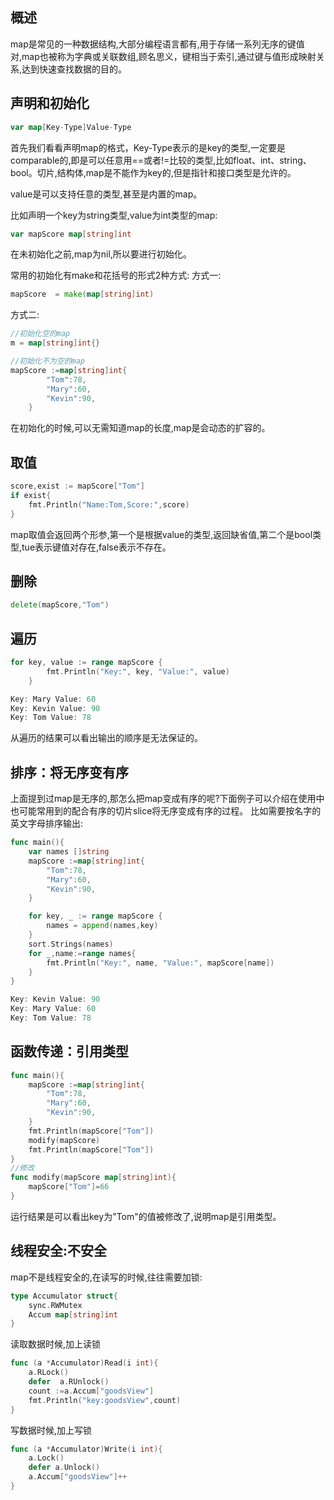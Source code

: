 ## 概述
map是常见的一种数据结构,大部分编程语言都有,用于存储一系列无序的键值对,map也被称为字典或关联数组,顾名思义，键相当于索引,通过键与值形成映射关系,达到快速查找数据的目的。

## 声明和初始化
```go
var map[Key-Type]Value-Type
```
首先我们看看声明map的格式，Key-Type表示的是key的类型,一定要是comparable的,即是可以任意用==或者!=比较的类型,比如float、int、string、bool。切片,结构体,map是不能作为key的,但是指针和接口类型是允许的。

value是可以支持任意的类型,甚至是内置的map。

比如声明一个key为string类型,value为int类型的map:
```go
var mapScore map[string]int
```
在未初始化之前,map为nil,所以要进行初始化。


常用的初始化有make和花括号的形式2种方式:
方式一:
```go
mapScore  = make(map[string]int)
```
方式二:

```go
//初始化空的map
m = map[string]int{}

//初始化不为空的map
mapScore :=map[string]int{
		"Tom":78,
		"Mary":60,
		"Kevin":90,
	}
```
在初始化的时候,可以无需知道map的长度,map是会动态的扩容的。

## 取值
```go
score,exist := mapScore["Tom"]
if exist{
	fmt.Println("Name:Tom,Score:",score)
}
```
map取值会返回两个形参,第一个是根据value的类型,返回缺省值,第二个是bool类型,tue表示键值对存在,false表示不存在。

## 删除
```go
delete(mapScore,"Tom")
```

## 遍历
```go
for key, value := range mapScore {
		fmt.Println("Key:", key, "Value:", value)
	}
```
```go
Key: Mary Value: 60
Key: Kevin Value: 90
Key: Tom Value: 78
```
从遍历的结果可以看出输出的顺序是无法保证的。

## 排序：将无序变有序
上面提到过map是无序的,那怎么把map变成有序的呢?下面例子可以介绍在使用中也可能常用到的配合有序的切片slice将无序变成有序的过程。
比如需要按名字的英文字母排序输出:
```go
func main(){
	var names []string
	mapScore :=map[string]int{
		"Tom":78,
		"Mary":60,
		"Kevin":90,
	}

	for key, _ := range mapScore {
		names = append(names,key)
	}
	sort.Strings(names)
	for _,name:=range names{
		fmt.Println("Key:", name, "Value:", mapScore[name])
	}
}
```
```go
Key: Kevin Value: 90
Key: Mary Value: 60
Key: Tom Value: 78
```

## 函数传递：引用类型
```go
func main(){
	mapScore :=map[string]int{
		"Tom":78,
		"Mary":60,
		"Kevin":90,
	}
	fmt.Println(mapScore["Tom"])
	modify(mapScore)
	fmt.Println(mapScore["Tom"])
}
//修改
func modify(mapScore map[string]int){
	mapScore["Tom"]=66
}
```
运行结果是可以看出key为"Tom"的值被修改了,说明map是引用类型。




## 线程安全:不安全
map不是线程安全的,在读写的时候,往往需要加锁:
```go
type Accumulator struct{
	sync.RWMutex
	Accum map[string]int
}
```
读取数据时候,加上读锁
```go
func (a *Accumulator)Read(i int){
	a.RLock()
	defer  a.RUnlock()
	count :=a.Accum["goodsView"]
	fmt.Println("key:goodsView",count)
}
```
写数据时候,加上写锁
```go
func (a *Accumulator)Write(i int){
	a.Lock()
	defer a.Unlock()
	a.Accum["goodsView"]++
}
```

